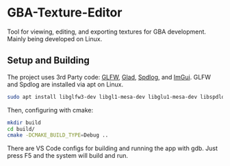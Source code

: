 # GBA-Texture-Editor
Tool for viewing, editing, and exporting textures for GBA development. Mainly being developed on Linux.

## Setup and Building
The project uses 3rd Party code: [GLFW](https://www.glfw.org/docs/3.3/quick.html), [Glad](https://github.com/Dav1dde/glad), [Spdlog](https://github.com/gabime/spdlog), and [ImGui](https://github.com/ocornut/imgui/tree/v1.91.9b-docking). GLFW and Spdlog are installed via apt on Linux.

```bash
sudo apt install libglfw3-dev libgl1-mesa-dev libglu1-mesa-dev libspdlog-dev
```

Then, configuring with cmake:

```bash
mkdir build
cd build/
cmake -DCMAKE_BUILD_TYPE=Debug ..
```

There are VS Code configs for building and running the app with gdb. Just press F5 and the system will build and run.
